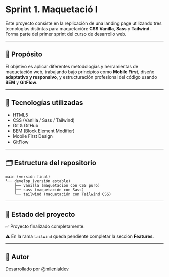 # Sprint 1. Maquetació I

Este proyecto consiste en la replicación de una landing page utilizando tres tecnologías distintas para maquetación: **CSS Vanilla**, **Sass** y **Tailwind**. Forma parte del primer sprint del curso de desarrollo web.

---

## 🚀 Propósito

El objetivo es aplicar diferentes metodologías y herramientas de maquetación web, trabajando bajo principios como **Mobile First**, diseño **adaptativo y responsivo**, y estructuración profesional del código usando **BEM** y **GitFlow**.

---

## 🧰 Tecnologías utilizadas

- HTML5
- CSS (Vanilla / Sass / Tailwind)
- Git & GitHub
- BEM (Block Element Modifier)
- Mobile First Design
- GitFlow

---

## 🗂️ Estructura del repositorio

```
main (versión final)
└── develop (versión estable)
    ├── vanilla (maquetación con CSS puro)
    ├── sass (maquetación con Sass)
    └── tailwind (maquetación con Tailwind CSS)
```

---

## 🔄 Estado del proyecto

✅ Proyecto finalizado completamente.

⚠️ En la rama `tailwind` queda pendiente completar la sección **Features**.

---

## 👤 Autor

Desarrollado por [@milenialdev](https://github.com/milenialdev)
